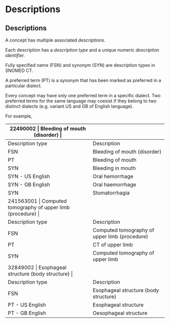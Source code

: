 # Descriptions

## Descriptions

A concept has multiple associated _descriptions_.

Each description has a _description type_ and a unique numeric  _description identifier._

Fully specified name (FSN) and synonym (SYN) are description types in SNOMED CT. 

A preferred term (PT) is a synonym that has been marked as preferred in a particular dialect.

Every concept may have only one preferred term in a specific dialect. Two preferred terms for the same language may coexist if they belong to two distinct dialects (e.g. variant US and GB of English language).  

For example,

| 22490002 \| Bleeding of mouth (disorder) \| |   |
|---|---|
| Description type | Description |
| FSN | Bleeding of mouth (disorder) |
| PT | Bleeding of mouth |
| SYN | Bleeding in mouth |
| SYN - US English | Oral hemorrhage |
| SYN - GB English | Oral haemorrhage |
| SYN | Stomatorrhagia |
| 241563001 \| Computed tomography of upper limb (procedure) \| |   |
| Description type | Description |
| FSN | Computed tomography of upper limb (procedure) |
| PT | CT of upper limb |
| SYN | Computed tomography of upper limb |
| 32849002 \| Esophageal structure (body structure) \| |   |
| Description type | Description |
| FSN | Esophageal structure (body structure) |
| PT - US English | Esophageal structure |
| PT - GB English | Oesophageal structure |

